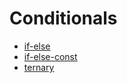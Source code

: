 # Conditionals

- [if-else](./if-else.js)
- [if-else-const](./if-else-const.js)
- [ternary](./ternary.js)
